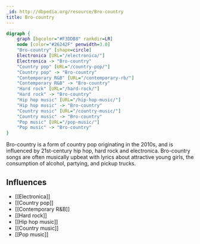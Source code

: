 ```yaml
---
_id: http://dbpedia.org/resource/Bro-country
title: Bro-country
---
```


```dot
digraph {
	graph [bgcolor="#F3DDB8" rankdir=LR]
	node [color="#26242F" penwidth=3.0]
	"Bro-country" [shape=circle]
	Electronica [URL="/electronica/"]
	Electronica -> "Bro-country"
	"Country pop" [URL="/country-pop/"]
	"Country pop" -> "Bro-country"
	"Contemporary R&B" [URL="/contemporary-rb/"]
	"Contemporary R&B" -> "Bro-country"
	"Hard rock" [URL="/hard-rock/"]
	"Hard rock" -> "Bro-country"
	"Hip hop music" [URL="/hip-hop-music/"]
	"Hip hop music" -> "Bro-country"
	"Country music" [URL="/country-music/"]
	"Country music" -> "Bro-country"
	"Pop music" [URL="/pop-music/"]
	"Pop music" -> "Bro-country"
}
```

Bro-country is a form of country pop originating in the 2010s, and is influenced by 21st-century hip hop, hard rock and electronica. Bro-country songs are often musically upbeat with lyrics about attractive young girls, the consumption of alcohol, partying, and pickup trucks.

## Influences
- [[Electronica]]
- [[Country pop]]
- [[Contemporary R&B]]
- [[Hard rock]]
- [[Hip hop music]]
- [[Country music]]
- [[Pop music]]
